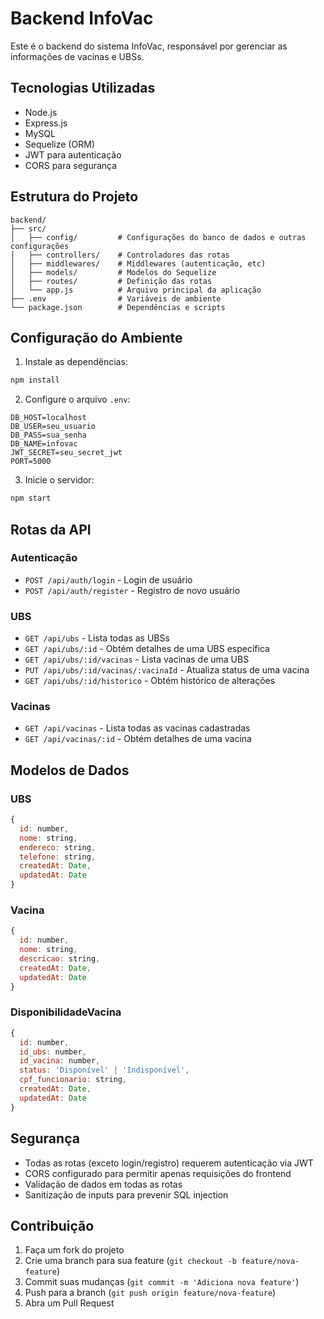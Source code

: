 # Backend InfoVac

Este é o backend do sistema InfoVac, responsável por gerenciar as informações de vacinas e UBSs.

## Tecnologias Utilizadas

- Node.js
- Express.js
- MySQL
- Sequelize (ORM)
- JWT para autenticação
- CORS para segurança

## Estrutura do Projeto

```
backend/
├── src/
│   ├── config/         # Configurações do banco de dados e outras configurações
│   ├── controllers/    # Controladores das rotas
│   ├── middlewares/    # Middlewares (autenticação, etc)
│   ├── models/         # Modelos do Sequelize
│   ├── routes/         # Definição das rotas
│   └── app.js          # Arquivo principal da aplicação
├── .env                # Variáveis de ambiente
└── package.json        # Dependências e scripts
```

## Configuração do Ambiente

1. Instale as dependências:
```bash
npm install
```

2. Configure o arquivo `.env`:
```env
DB_HOST=localhost
DB_USER=seu_usuario
DB_PASS=sua_senha
DB_NAME=infovac
JWT_SECRET=seu_secret_jwt
PORT=5000
```

3. Inicie o servidor:
```bash
npm start
```

## Rotas da API

### Autenticação
- `POST /api/auth/login` - Login de usuário
- `POST /api/auth/register` - Registro de novo usuário

### UBS
- `GET /api/ubs` - Lista todas as UBSs
- `GET /api/ubs/:id` - Obtém detalhes de uma UBS específica
- `GET /api/ubs/:id/vacinas` - Lista vacinas de uma UBS
- `PUT /api/ubs/:id/vacinas/:vacinaId` - Atualiza status de uma vacina
- `GET /api/ubs/:id/historico` - Obtém histórico de alterações

### Vacinas
- `GET /api/vacinas` - Lista todas as vacinas cadastradas
- `GET /api/vacinas/:id` - Obtém detalhes de uma vacina

## Modelos de Dados

### UBS
```javascript
{
  id: number,
  nome: string,
  endereco: string,
  telefone: string,
  createdAt: Date,
  updatedAt: Date
}
```

### Vacina
```javascript
{
  id: number,
  nome: string,
  descricao: string,
  createdAt: Date,
  updatedAt: Date
}
```

### DisponibilidadeVacina
```javascript
{
  id: number,
  id_ubs: number,
  id_vacina: number,
  status: 'Disponível' | 'Indisponível',
  cpf_funcionario: string,
  createdAt: Date,
  updatedAt: Date
}
```

## Segurança

- Todas as rotas (exceto login/registro) requerem autenticação via JWT
- CORS configurado para permitir apenas requisições do frontend
- Validação de dados em todas as rotas
- Sanitização de inputs para prevenir SQL injection

## Contribuição

1. Faça um fork do projeto
2. Crie uma branch para sua feature (`git checkout -b feature/nova-feature`)
3. Commit suas mudanças (`git commit -m 'Adiciona nova feature'`)
4. Push para a branch (`git push origin feature/nova-feature`)
5. Abra um Pull Request